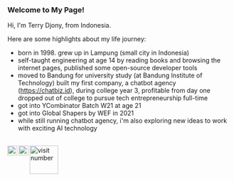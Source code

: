 ### Welcome to My Page!
  
Hi, I'm Terry Djony, from Indonesia.  

Here are some highlights about my life journey: 
- born in 1998. grew up in Lampung (small city in Indonesia)
- self-taught engineering at age 14 by reading books and browsing the internet pages, published some open-source developer tools
- moved to Bandung for university study (at Bandung Institute of Technology)
built my first company, a chatbot agency (https://chatbiz.id), during college year 3, profitable from day one
dropped out of college to pursue tech entrepreneurship full-time
- got into YCombinator Batch W21 at age 21
- got into Global Shapers by WEF in 2021
- while still running chatbot agency, i'm also exploring new ideas to work with exciting AI technology


<br />
<a href="https://twitter.com/Terry_Djony">
  <img align="left" alt="Terry Djony | Twitter" width="22px" src="https://raw.githubusercontent.com/peterthehan/peterthehan/master/assets/twitter.svg" />
</a>&nbsp;
<a href="https://www.linkedin.com/in/terry-djony-tech-entrepreneur/">
  <img align="left" alt="Terry Djony | LinkedIn" width="22px" src="https://raw.githubusercontent.com/peterthehan/peterthehan/master/assets/linkedin.svg" />
</a>&nbsp;
<img align="left" alt="visit number" width="64px" src="https://visitor-badge.glitch.me/badge?page_id=terryds" />
